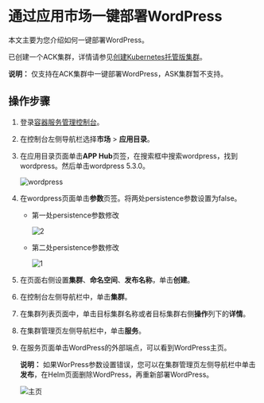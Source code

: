 # 通过应用市场一键部署WordPress

本文主要为您介绍如何一键部署WordPress。

已创建一个ACK集群，详情请参见[创建Kubernetes托管版集群](/intl.zh-CN/Kubernetes集群用户指南/集群管理/创建集群/创建Kubernetes托管版集群.md)。

**说明：** 仅支持在ACK集群中一键部署WordPress，ASK集群暂不支持。

## 操作步骤

1.  登录[容器服务管理控制台](https://cs.console.aliyun.com)。

2.  在控制台左侧导航栏选择**市场** \> **应用目录**。

3.  在应用目录页面单击**APP Hub**页签，在搜索框中搜索wordpress，找到wordpress。然后单击wordpress 5.3.0。

    ![wordpress](https://static-aliyun-doc.oss-accelerate.aliyuncs.com/assets/img/zh-CN/0466459951/p142677.png)

4.  在wordpress页面单击**参数**页签。将两处persistence参数设置为false。

    -   第一处persistence参数修改

        ![2](https://static-aliyun-doc.oss-accelerate.aliyuncs.com/assets/img/zh-CN/0466459951/p142060.png)

    -   第二处persistence参数修改

        ![1](https://static-aliyun-doc.oss-accelerate.aliyuncs.com/assets/img/zh-CN/0466459951/p142059.png)

5.  在页面右侧设置**集群**、**命名空间**、**发布名称**，单击**创建**。

6.  在控制台左侧导航栏中，单击**集群**。

7.  在集群列表页面中，单击目标集群名称或者目标集群右侧**操作**列下的**详情**。

8.  在集群管理页左侧导航栏中，单击**服务**。

9.  在服务页面单击WordPress的外部端点，可以看到WordPress主页。

    **说明：** 如果WorPress参数设置错误，您可以在集群管理页左侧导航栏中单击**发布**，在Helm页面删除WordPress，再重新部署WordPress。

    ![主页](https://static-aliyun-doc.oss-accelerate.aliyuncs.com/assets/img/zh-CN/0466459951/p142679.png)


